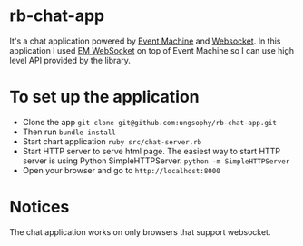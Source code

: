 rb-chat-app
===========

It's a chat application powered by [Event Machine](https://github.com/eventmachine/eventmachine) and [Websocket](http://en.wikipedia.org/wiki/WebSocket). In this application I used [EM WebSocket](https://github.com/igrigorik/em-websocket) on top of Event Machine so I can use high level API provided by the library.

To set up the application
=========================

* Clone the app `git clone git@github.com:ungsophy/rb-chat-app.git`
* Then run `bundle install`
* Start chart application `ruby src/chat-server.rb`
* Start HTTP server to serve html page. The easiest way to start HTTP server is using Python SimpleHTTPServer. `python -m SimpleHTTPServer`
* Open your browser and go to `http://localhost:8000`

Notices
=======

The chat application works on only browsers that support websocket.

